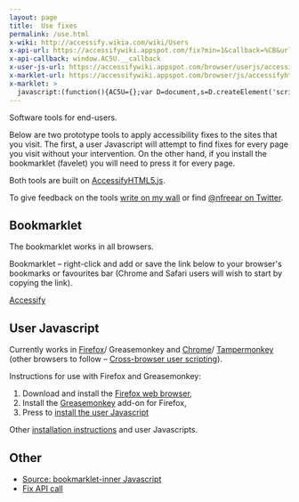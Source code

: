 ```yaml
---
layout: page
title:  Use fixes
permalink: /use.html
x-wiki: http://accessify.wikia.com/wiki/Users
x-api-url: https://accessifywiki.appspot.com/fix?min=1&callback=%CB&url=%URL&lang=%LANG
x-api-callback: window.AC5U.__callback
x-user-js-url: https://accessifywiki.appspot.com/browser/userjs/accessify.user.js
x-marklet-url: https://accessifywiki.appspot.com/browser/js/accessifyhtml5-marklet.js
x-marklet: >
  javascript:(function(){AC5U={};var D=document,s=D.createElement('script')/*T*/;s.src='%s?x='+(Math.random());D.body.appendChild(s)})();
---
```




Software tools for end-users.

Below are two prototype tools to apply accessibility fixes to the sites that you visit.
The first, a user Javascript will attempt to find fixes for every page you visit without your intervention.
On the other hand, if you install the bookmarklet (favelet) you will need to press it for every page.

Both tools are built on [AccessifyHTML5.js][].

To give feedback on the tools [write on my wall][] or find [@nfreear on Twitter][].


<!--<section id="bookmarklet" role="region" aria-label="Bookmarklet">-->


## Bookmarklet

The bookmarklet works in all browsers.

Bookmarklet – right-click and add or save the link below to your browser's bookmarks or favourites bar
(Chrome and Safari users will wish to start by copying the link).


<a href="{{ page.x-marklet | replace: '%s', page.x-marklet-url }}">Accessify</a>


<!--</section><section id="user-js" role="region" aria-label="User Javascript">-->


## User Javascript

Currently works in [Firefox][]/ Greasemonkey and [Chrome][]/ [Tampermonkey][]
(other browsers to follow – [Cross-browser user scripting][x-browser]).

Instructions for use with Firefox and Greasemonkey:

1. Download and install the [Firefox web browser][Firefox],
2. Install the [Greasemonkey][] add-on for Firefox,
3. Press to <a href="{{ page.x-user-js-url }}">install the user Javascript</a>

Other [installation instructions][] and user Javascripts.


<!--</section>-->

## Other

* <a href="{{ page.x-marklet-url }}">Source: bookmarklet-inner Javascript</a>
* <a href="{{ page.x-api-url | replace: '%CB', page.x-api-callback }}">Fix API call</a>



[AccessifyHTML5.js]: https://github.com/yatil/accessifyhtml5.js
[write on my wall]: http://accessify.wikia.com/wiki/Message_Wall:NickFreear
[@nfreear on Twitter]: http://twitter.com/nfreear

[Firefox]: https://www.mozilla.org/en-US/firefox/new/
[fx-old]: http://www.mozilla.com/firefox/
[Chrome]: https://www.google.com/chrome/
[Greasemonkey]: https://addons.mozilla.org/en-US/firefox/addon/greasemonkey/
[Greasemonkey-other]: http://www.greasespot.net/
[Tampermonkey]: http://tampermonkey.net/
[x-browser]: http://wiki.greasespot.net/Cross-browser_userscripting
[installation instructions]: http://userscripts.org/about/installing

[End]: //end
